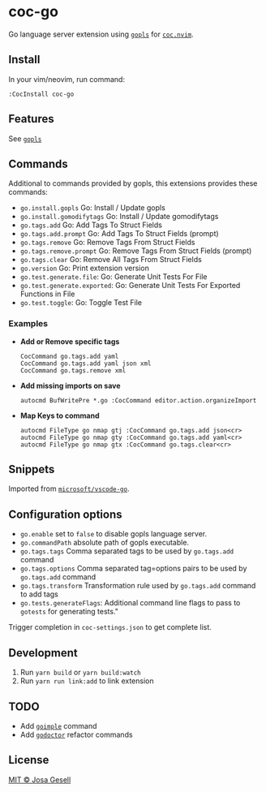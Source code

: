 # coc-go

Go language server extension using [`gopls`](https://github.com/golang/go/wiki/gopls)
for [`coc.nvim`](https://github.com/neoclide/coc.nvim).

## Install

In your vim/neovim, run command:

```
:CocInstall coc-go
```

## Features

See [`gopls`](https://github.com/golang/go/wiki/gopls)

## Commands

Additional to commands provided by gopls, this extensions provides these commands:

- `go.install.gopls` Go: Install / Update gopls
- `go.install.gomodifytags` Go: Install / Update gomodifytags
- `go.tags.add` Go: Add Tags To Struct Fields
- `go.tags.add.prompt` Go: Add Tags To Struct Fields (prompt)
- `go.tags.remove` Go: Remove Tags From Struct Fields
- `go.tags.remove.prompt` Go: Remove Tags From Struct Fields (prompt)
- `go.tags.clear` Go: Remove All Tags From Struct Fields
- `go.version` Go: Print extension version
- `go.test.generate.file`: Go: Generate Unit Tests For File
- `go.test.generate.exported`: Go: Generate Unit Tests For Exported Functions in File
- `go.test.toggle`: Go: Toggle Test File

### Examples

- **Add or Remove specific tags**

  ```
  CocCommand go.tags.add yaml
  CocCommand go.tags.add yaml json xml
  CocCommand go.tags.remove xml
  ```

- **Add missing imports on save**

  ```
  autocmd BufWritePre *.go :CocCommand editor.action.organizeImport
  ```

- **Map Keys to command**

  ```
  autocmd FileType go nmap gtj :CocCommand go.tags.add json<cr>
  autocmd FileType go nmap gty :CocCommand go.tags.add yaml<cr>
  autocmd FileType go nmap gtx :CocCommand go.tags.clear<cr>
  ```

## Snippets

Imported from [`microsoft/vscode-go`](https://github.com/microsoft/vscode-go).

## Configuration options

- `go.enable` set to `false` to disable gopls language server.
- `go.commandPath` absolute path of gopls executable.
- `go.tags.tags` Comma separated tags to be used by `go.tags.add` command
- `go.tags.options` Comma separated tag=options pairs to be used by `go.tags.add` command
- `go.tags.transform` Transformation rule used by `go.tags.add` command to add tags
- `go.tests.generateFlags`: Additional command line flags to pass to `gotests` for generating tests."

Trigger completion in `coc-settings.json` to get complete list.

## Development

1. Run `yarn build` or `yarn build:watch`
2. Run `yarn run link:add` to link extension

## TODO

- Add [`goimple`](https://github.com/sasha-s/goimpl) command
- Add [`godoctor`](https://github.com/godoctor/godoctor) refactor commands

## License

[MIT © Josa Gesell](LICENSE)

